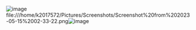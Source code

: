 ![image](https://github.com/omarfaizi/OsLabSpr23/assets/123714746/c30c7516-6549-4aa5-9393-3a6a46dcd8f4)
file:///home/k2017572/Pictures/Screenshots/Screenshot%20from%202023-05-15%2002-33-22.png![image](https://github.com/omarfaizi/OsLabSpr23/assets/123714746/e0b07b96-139e-4b68-8944-19404e6d6534)
